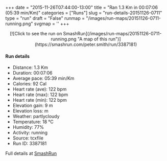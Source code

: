 +++
date = "2015-11-26T07:44:00-13:00"
title = "Ran 1.3 Km in 00:07:06 (05:39 min/Km)"
categories = ["Runs"]
slug = "run-details-20151126-0711"
type = "run"
draft = "False"
runmap = "/images/run-maps/20151126-0711-running.png"
svgmap = '<polyline points="0 80, 0 80, 2 80, 3 79, 5 79, 7 79, 8 78, 11 77, 12 77, 12 77, 13 79, 16 80, 17 81, 18 81, 19 83, 20 85, 22 85, 23 84, 24 82, 25 81, 28 78, 29 77, 31 76, 32 75, 35 72, 37 71, 38 70, 39 69, 40 68, 42 66, 43 65, 46 63, 47 61, 48 60, 50 59, 52 58, 53 57, 55 56, 55 54, 57 53, 58 52, 59 50, 60 49, 62 48, 63 47, 64 45, 65 44, 70 40, 72 37, 74 36, 75 35, 76 33, 77 32, 78 31, 80 30, 82 27, 83 26, 85 25, 86 23, 88 22, 89 21, 90 20, 91 18, 94 16, 96 16, 99 19, 100 20, 100 22, 100 24">'
+++



<!--more-->

<center>
[![Click to see the run on SmashRun](/images/run-maps/20151126-0711-running.png "A map of this run")](https://smashrun.com/peter.smith/run/3387181)
</center>

#### Run details

* Distance: 1.3 Km
* Duration: 00:07:06
* Average pace: 05:39 min/Km
* Calories: 92 Cal
* Heart rate (ave): 122 bpm
* Heart rate (max): 122 bpm
* Heart rate (min): 122 bpm
* Elevation gain: 9 m
* Elevation loss:  m
* Weather: partlycloudy
* Temperature: 18 &deg;C
* Humidity: 77%
* Activity: running
* Source: tcxfile
* Run ID: 3387181

Full details at [SmashRun](https://smashrun.com/peter.smith/run/3387181)